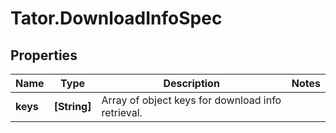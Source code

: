 # Tator.DownloadInfoSpec

## Properties

Name | Type | Description | Notes
------------ | ------------- | ------------- | -------------
**keys** | **[String]** | Array of object keys for download info retrieval. | 


